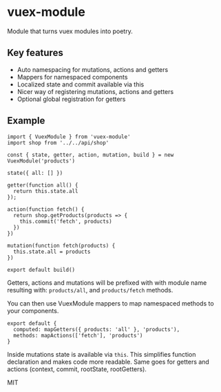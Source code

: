 # vuex-module

Module that turns vuex modules into poetry.

## Key features

* Auto namespacing for mutations, actions and getters
* Mappers for namespaced components
* Localized state and commit available via this
* Nicer way of registering mutations, actions and getters
* Optional global registration for getters

## Example

```
import { VuexModule } from 'vuex-module'
import shop from '../../api/shop'

const { state, getter, action, mutation, build } = new VuexModule('products')

state({ all: [] })

getter(function all() {
  return this.state.all
});

action(function fetch() {
  return shop.getProducts(products => {
    this.commit('fetch', products)
  })
})

mutation(function fetch(products) {
  this.state.all = products
})

export default build()
```

Getters, actions and mutations will be prefixed with with
module name resulting with: `products/all`, and
`products/fetch` methods.

You can then use VuexModule mappers to map namespaced methods
to your components.

```
export default {
  computed: mapGetters({ products: 'all' }, 'products'),
  methods: mapActions(['fetch'], 'products')
}
```

Inside mutations state is available via `this`. This simplifies function
declaration and makes code more readable. Same goes for getters and
actions (context, commit, rootState, rootGetters).

MIT
